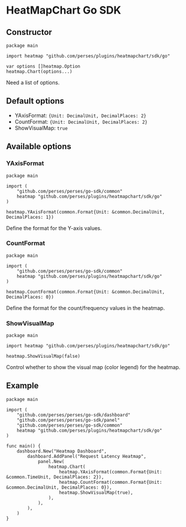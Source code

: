 # HeatMapChart Go SDK

## Constructor

```golang
package main

import heatmap "github.com/perses/plugins/heatmapchart/sdk/go"

var options []heatmap.Option
heatmap.Chart(options...)
```

Need a list of options.

## Default options

- YAxisFormat: `{Unit: DecimalUnit, DecimalPlaces: 2}`
- CountFormat: `{Unit: DecimalUnit, DecimalPlaces: 2}` 
- ShowVisualMap: `true`

## Available options

### YAxisFormat

```golang
package main

import (
	"github.com/perses/perses/go-sdk/common"
	heatmap "github.com/perses/plugins/heatmapchart/sdk/go"
)

heatmap.YAxisFormat(common.Format{Unit: &common.DecimalUnit, DecimalPlaces: 1})
```

Define the format for the Y-axis values.

### CountFormat

```golang
package main

import (
	"github.com/perses/perses/go-sdk/common"
	heatmap "github.com/perses/plugins/heatmapchart/sdk/go"
)

heatmap.CountFormat(common.Format{Unit: &common.DecimalUnit, DecimalPlaces: 0})
```

Define the format for the count/frequency values in the heatmap.

### ShowVisualMap

```golang
package main

import heatmap "github.com/perses/plugins/heatmapchart/sdk/go"

heatmap.ShowVisualMap(false)
```

Control whether to show the visual map (color legend) for the heatmap.

## Example

```golang
package main

import (
	"github.com/perses/perses/go-sdk/dashboard"
	"github.com/perses/perses/go-sdk/panel"
	"github.com/perses/perses/go-sdk/common"
	heatmap "github.com/perses/plugins/heatmapchart/sdk/go"
)

func main() {
	dashboard.New("Heatmap Dashboard",
		dashboard.AddPanel("Request Latency Heatmap",
			panel.New(
				heatmap.Chart(
					heatmap.YAxisFormat(common.Format{Unit: &common.TimeUnit, DecimalPlaces: 2}),
					heatmap.CountFormat(common.Format{Unit: &common.DecimalUnit, DecimalPlaces: 0}),
					heatmap.ShowVisualMap(true),
				),
			),
		),
	)
}